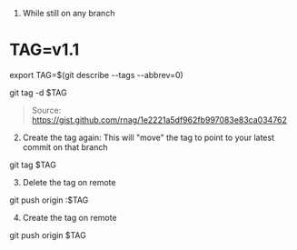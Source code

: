 1. While still on any branch

# TAG=v1.1
export TAG=$(git describe --tags --abbrev=0)

git tag -d $TAG

> Source: https://gist.github.com/rnag/1e2221a5df962fb997083e83ca034762

2. Create the tag again: This will "move" the tag to point to your latest commit on that branch

git tag $TAG

3. Delete the tag on remote

git push origin :$TAG

4. Create the tag on remote

git push origin $TAG

